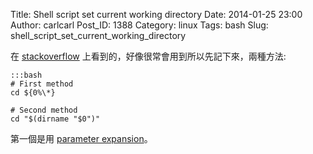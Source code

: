 Title: Shell script set current working directory
Date: 2014-01-25 23:00
Author: carlcarl
Post_ID: 1388
Category: linux
Tags: bash
Slug: shell_script_set_current_working_directory



在 [stackoverflow] 上看到的，好像很常會用到所以先記下來，兩種方法:

    :::bash
    # First method
    cd ${0%\*} 

    # Second method
    cd "$(dirname "$0")"

第一個是用 [parameter expansion]。


[stackoverflow]: http://stackoverflow.com/questions/3349105/bash-script-set-current-working-directory-to-the-directory-of-the-script
[parameter expansion]: http://stackoverflow.com/questions/6393551/what-is-the-meaning-of-0-in-a-bash-script